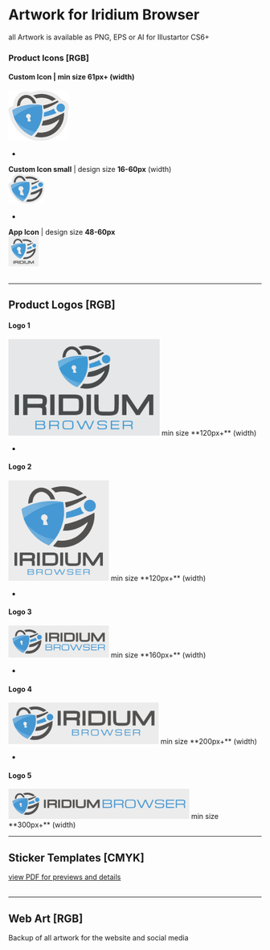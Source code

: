 # Artwork for Iridium Browser
all Artwork is available as PNG, EPS or AI for Illustartor CS6+

### Product Icons [RGB]
      
#### Custom Icon | min size **61px+** (width)      
<img src="https://github.com/iridium-browser/artwork/blob/master/product-icons_RGB/iridium-icon_custom.png" height="100" width="120">     

-
      
**Custom Icon small** | design size **16-60px** (width)    
<img src="https://github.com/iridium-browser/artwork/blob/master/product-icons_RGB/iridium-icon_custom_small.png" height="60" width="72">    

-

**App Icon** | design size **48-60px**     
<img src="https://github.com/iridium-browser/artwork/blob/master/product-icons_RGB/iridium-app_icon.png" height="60" width="60">      
<br/>
      
---
      
## Product Logos [RGB]
      
#### Logo 1
<img src="https://github.com/iridium-browser/artwork/blob/master/product-logos_RGB/iridium-logo_1.png" height="192" width="301">     
min size **120px+** (width)    

-
      
#### Logo 2
<img src="https://github.com/iridium-browser/artwork/blob/master/product-logos_RGB/iridium-logo_2.png" height="200" width="200">     
min size **120px+** (width)    

-
      
#### Logo 3
<img src="https://github.com/iridium-browser/artwork/blob/master/product-logos_RGB/iridium-logo_3.png" height="64" width="200">     
min size **160px+** (width)    

-
      
#### Logo 4
<img src="https://github.com/iridium-browser/artwork/blob/master/product-logos_RGB/iridium-logo_4.png" height="83" width="299">     
min size **200px+** (width)    

-
      
#### Logo 5
<img src="https://github.com/iridium-browser/artwork/blob/master/product-logos_RGB/iridium-logo_5.png" height="60" width="360">     
min size **300px+** (width)    
<br/>
      
---
      
## Sticker Templates [CMYK]
[view PDF for previews and details](https://github.com/iridium-browser/artwork/blob/master/print-sticker_CMYK/_Sticker_Templates_v1.pdf "view PDF for previews and details")       
<br/>
      
---
      
## Web Art [RGB]
Backup of all artwork for the website and social media
